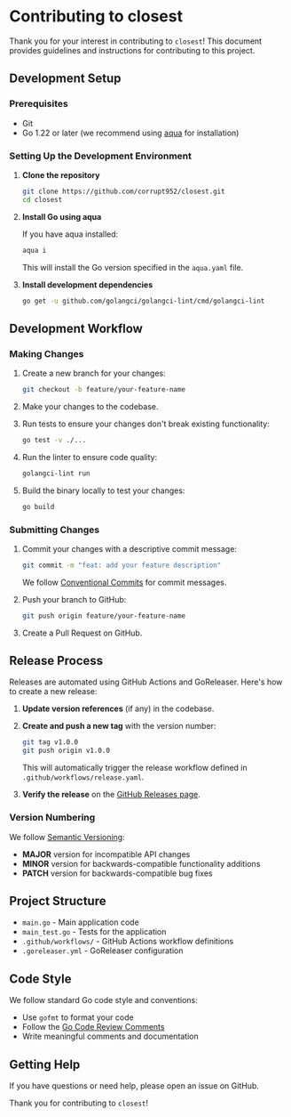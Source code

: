 # Contributing to closest

Thank you for your interest in contributing to `closest`! This document provides guidelines and instructions for contributing to this project.

## Development Setup

### Prerequisites

- Git
- Go 1.22 or later (we recommend using [aqua](https://github.com/aquaproj/aqua) for installation)

### Setting Up the Development Environment

1. **Clone the repository**

   ```sh
   git clone https://github.com/corrupt952/closest.git
   cd closest
   ```

2. **Install Go using aqua**

   If you have aqua installed:

   ```sh
   aqua i
   ```

   This will install the Go version specified in the `aqua.yaml` file.

3. **Install development dependencies**

   ```sh
   go get -u github.com/golangci/golangci-lint/cmd/golangci-lint
   ```

## Development Workflow

### Making Changes

1. Create a new branch for your changes:

   ```sh
   git checkout -b feature/your-feature-name
   ```

2. Make your changes to the codebase.

3. Run tests to ensure your changes don't break existing functionality:

   ```sh
   go test -v ./...
   ```

4. Run the linter to ensure code quality:

   ```sh
   golangci-lint run
   ```

5. Build the binary locally to test your changes:

   ```sh
   go build
   ```

### Submitting Changes

1. Commit your changes with a descriptive commit message:

   ```sh
   git commit -m "feat: add your feature description"
   ```

   We follow [Conventional Commits](https://www.conventionalcommits.org/) for commit messages.

2. Push your branch to GitHub:

   ```sh
   git push origin feature/your-feature-name
   ```

3. Create a Pull Request on GitHub.

## Release Process

Releases are automated using GitHub Actions and GoReleaser. Here's how to create a new release:

1. **Update version references** (if any) in the codebase.

2. **Create and push a new tag** with the version number:

   ```sh
   git tag v1.0.0
   git push origin v1.0.0
   ```

   This will automatically trigger the release workflow defined in `.github/workflows/release.yaml`.

3. **Verify the release** on the [GitHub Releases page](https://github.com/corrupt952/closest/releases).

### Version Numbering

We follow [Semantic Versioning](https://semver.org/):

- **MAJOR** version for incompatible API changes
- **MINOR** version for backwards-compatible functionality additions
- **PATCH** version for backwards-compatible bug fixes

## Project Structure

- `main.go` - Main application code
- `main_test.go` - Tests for the application
- `.github/workflows/` - GitHub Actions workflow definitions
- `.goreleaser.yml` - GoReleaser configuration

## Code Style

We follow standard Go code style and conventions:

- Use `gofmt` to format your code
- Follow the [Go Code Review Comments](https://github.com/golang/go/wiki/CodeReviewComments)
- Write meaningful comments and documentation

## Getting Help

If you have questions or need help, please open an issue on GitHub.

Thank you for contributing to `closest`!

